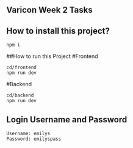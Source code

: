 ## Varicon Week 2 Tasks

## How to install this project?

```
npm i
```
##How to run this Project
#Frontend
```
cd/frontend
npm run dev
```
#Backend
```
cd/backend
npm run dev
```

## Login Username and Password
```
Username: emilys
Password: emilyspass
```
